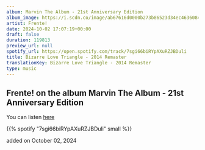 ```yaml
---
album: Marvin The Album - 21st Anniversary Edition
album_image: https://i.scdn.co/image/ab67616d0000b273b86523d34ec4636084b4974b
artist: Frente!
date: 2024-10-02 17:07:19+00:00
draft: false
duration: 119813
preview_url: null
spotify_url: https://open.spotify.com/track/7sgi66biRYpAXuRZJBDuli
title: Bizarre Love Triangle - 2014 Remaster
translationKey: Bizarre Love Triangle - 2014 Remaster
type: music
---
```


## Frente! on the album Marvin The Album - 21st Anniversary Edition

You can listen [here](https://open.spotify.com/track/7sgi66biRYpAXuRZJBDuli)

{{% spotify "7sgi66biRYpAXuRZJBDuli" small %}}

added on October 02, 2024